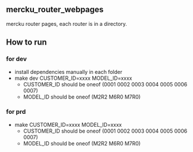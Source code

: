 ## mercku_router_webpages

mercku router pages, each router is in a directory.

## How to run

### for dev

- install dependencies manually in each folder
- make dev CUSTOMER_ID=xxxx MODEL_ID=xxxx
  - CUSTOMER_ID should be oneof (0001 0002 0003 0004 0005 0006 0007)
  - MODEL_ID should be oneof (M2R2 M6R0 M7R0)

### for prd

- make CUSTOMER_ID=xxxx MODEL_ID=xxxx
  - CUSTOMER_ID should be oneof (0001 0002 0003 0004 0005 0006 0007)
  - MODEL_ID should be oneof (M2R2 M6R0 M7R0)
